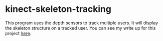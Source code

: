 # kinect-skeleton-tracking

This program uses the depth sensors to track multiple users. It will display the skeleton structure on a tracked user. You can see my write up for this project [here](http://blog.lmerza.com/?p=89).
